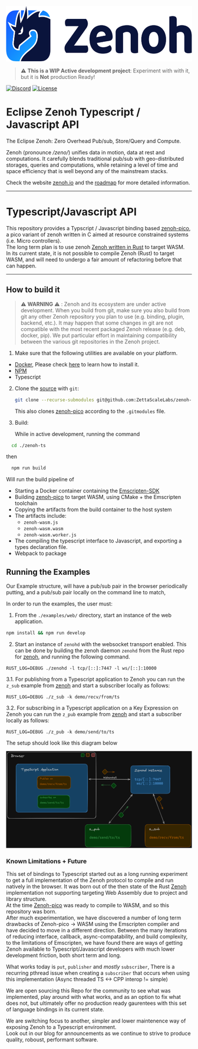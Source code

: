 <img src="https://raw.githubusercontent.com/eclipse-zenoh/zenoh/master/zenoh-dragon.png" height="150">

> :warning: **This is a WIP Active development project**: Experiment with with it, but it is **Not** production Ready!

[![Discord](https://img.shields.io/badge/chat-on%20discord-blue)](https://discord.gg/2GJ958VuHs)
[![License](https://img.shields.io/badge/License-Apache%202.0-blue.svg)](https://opensource.org/licenses/Apache-2.0)

# Eclipse Zenoh Typescript / Javascript API

The Eclipse Zenoh: Zero Overhead Pub/sub, Store/Query and Compute.

Zenoh (pronounce _/zeno/_) unifies data in motion, data at rest and computations. It carefully blends traditional pub/sub with geo-distributed storages, queries and computations, while retaining a level of time and space efficiency that is well beyond any of the mainstream stacks.

Check the website [zenoh.io](http://zenoh.io) and the [roadmap](https://github.com/eclipse-zenoh/roadmap) for more detailed information.

---

# Typescript/Javascript API

This repository provides a Typscript / Javascript binding based [zenoh-pico], a pico variant of zenoh written in C aimed at resource constrained systems (i.e. Micro controllers).  
The long term plan is to use zenoh [Zenoh written in Rust](https://github.com/eclipse-zenoh/zenoh) to target WASM.  
In its current state, it is not possible to compile Zenoh (Rust) to target WASM, and will need to undergo a fair amount of refactoring before that can happen.

---

## How to build it

> :warning: **WARNING** :warning: : Zenoh and its ecosystem are under active development. When you build from git, make sure you also build from git any other Zenoh repository you plan to use (e.g. binding, plugin, backend, etc.). It may happen that some changes in git are not compatible with the most recent packaged Zenoh release (e.g. deb, docker, pip). We put particular effort in maintaining compatibility between the various git repositories in the Zenoh project.

1. Make sure that the following utilities are available on your platform.

- [Docker](https://www.docker.com/), Please check [here](https://docs.docker.com/engine/install/) to learn how to install it.
- [NPM](https://www.npmjs.com/package/npm)
- Typescript

2. Clone the [source] with `git`:

   ```bash
   git clone --recurse-submodules git@github.com:ZettaScaleLabs/zenoh-ts.git
   ```

   This also clones [zenoh-pico] according to the `.gitmodules` file.

3. Build:

   While in active development, running the command

```bash
  cd ./zenoh-ts
```

then

```bash
  npm run build
```

Will run the build pipeline of

- Starting a Docker container containing the [Emscripten-SDK](https://emscripten.org/)
- Building [zenoh-pico] to target WASM, using CMake + the Emscripten toolchain
- Copying the artifacts from the build container to the host system
- The artifacts include:
  - `zenoh-wasm.js`
  - `zenoh-wasm.wasm`
  - `zenoh-wasm.worker.js`
- The compiling the typescript interface to Javascript, and exporting a types declaration file.
- Webpack to package

[source]: https://github.com/ZettaScale-Labs/zenoh-ts.git
[zenoh-pico]: https://github.com/eclipse-zenoh/zenoh-pico

## Running the Examples

Our Example structure, will have a pub/sub pair in the browser periodically putting,
and a pub/sub pair locally on the command line to match,

In order to run the examples, the user must:

1. From the `./examples/web/` directory, start an instance of the web application.

```bash
npm install && npm run develop
```

2. Start an instance of `zenohd` with the websocket transport enabled.
   This can be done by building the zenoh daemon `zenohd` from the Rust repo for [zenoh], and running the following command.

```
RUST_LOG=DEBUG ./zenohd -l tcp/[::]:7447 -l ws/[::]:10000
```

<!--
RUST_LOG=DEBUG cargo run zenohd -- -l tcp/[::]:7447 -l ws/[::]:10000
-->

3.1. For publishing from a Typescript application to Zenoh you can run the `z_sub` example from [zenoh] and start a subscriber locally as follows:

```
RUST_LOG=DEBUG ./z_sub -k demo/recv/from/ts
```

3.2. For subscribing in a Typescript application on a Key Expression on Zenoh you can run the `z_pub` example from [zenoh] and start a subscriber locally as follows:

```
RUST_LOG=DEBUG ./z_pub -k demo/send/to/ts
```

The setup should look like this diagram below

<img src="./example.png" >

[zenoh]: https://github.com/eclipse-zenoh/zenoh

### Known Limitations + Future

This set of bindings to Typescript started out as a long running experiment to get a full implementation of the Zenoh protocol to compile and run natively in the browser.
It was born out of the then state of the Rust [Zenoh] implementation not supporting targeting Web Assembly due to project and library structure.  
At the time [Zenoh-pico] was ready to compile to WASM, and so this repository was born.  
After much experimentation, we have discovered a number of long term drawbacks of Zenoh-pico -> WASM using the Emscripten compiler and have decided to move in a different direction.
Between the many iterations of reducing interface, callback, async-compatability, and build complexity, to the limitations of Emscripten, we have found there are ways of getting Zenoh available to Typescript/Javascript developers with much lower development friction, both short term and long.

What works today is `put`, `publisher` and _mostly_ `subscriber`,
There is a recurring pthread issue when creating a `subscriber` that occurs when using this implementation (Async threaded TS <-> CPP interop != simple)

We are open sourcing this Repo for the community to see what was implemented, play around with what works, and as an option to fix what does not, but ultimately offer no production ready gaurentees with this set of language bindings in its current state.

We are switching focus to another, simpler and lower maintenence way of exposing Zenoh to a Typescript environment.  
Look out in our blog for announcements as we continue to strive to produce quality, roboust, performant software.
